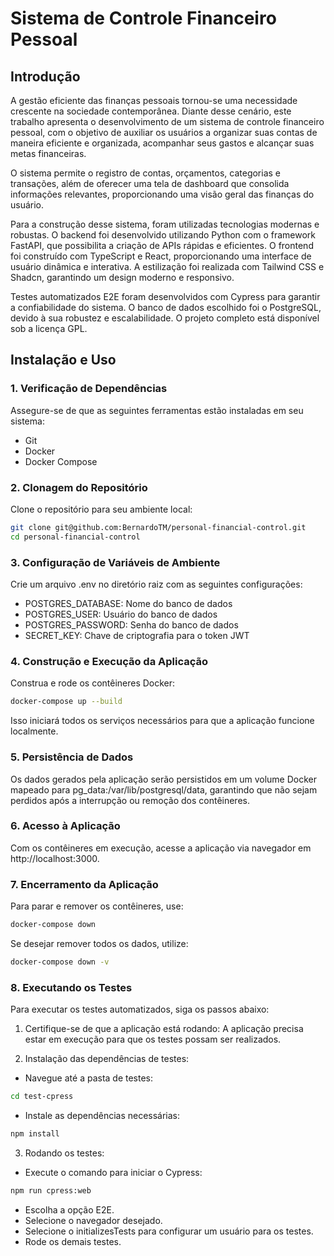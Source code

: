 # Sistema de Controle Financeiro Pessoal

## Introdução

A gestão eficiente das finanças pessoais tornou-se uma necessidade crescente na sociedade contemporânea. Diante desse cenário, este trabalho apresenta o desenvolvimento de um sistema de controle financeiro pessoal, com o objetivo de auxiliar os usuários a organizar suas contas de maneira eficiente e organizada, acompanhar seus gastos e alcançar suas metas financeiras.

O sistema permite o registro de contas, orçamentos, categorias e transações, além de oferecer uma tela de dashboard que consolida informações relevantes, proporcionando uma visão geral das finanças do usuário.

Para a construção desse sistema, foram utilizadas tecnologias modernas e robustas. O backend foi desenvolvido utilizando Python com o framework FastAPI, que possibilita a criação de APIs rápidas e eficientes. O frontend foi construído com TypeScript e React, proporcionando uma interface de usuário dinâmica e interativa. A estilização foi realizada com Tailwind CSS e Shadcn, garantindo um design moderno e responsivo.

Testes automatizados E2E foram desenvolvidos com Cypress para garantir a confiabilidade do sistema. O banco de dados escolhido foi o PostgreSQL, devido à sua robustez e escalabilidade. O projeto completo está disponível sob a licença GPL.

## Instalação e Uso

### 1. Verificação de Dependências

Assegure-se de que as seguintes ferramentas estão instaladas em seu sistema:

- Git
- Docker
- Docker Compose

### 2. Clonagem do Repositório

Clone o repositório para seu ambiente local:

```bash
git clone git@github.com:BernardoTM/personal-financial-control.git
cd personal-financial-control
```

### 3. Configuração de Variáveis de Ambiente

Crie um arquivo .env no diretório raiz com as seguintes configurações:

- POSTGRES_DATABASE: Nome do banco de dados
- POSTGRES_USER: Usuário do banco de dados
- POSTGRES_PASSWORD: Senha do banco de dados
- SECRET_KEY: Chave de criptografia para o token JWT

### 4. Construção e Execução da Aplicação

Construa e rode os contêineres Docker:

```bash
docker-compose up --build
```

Isso iniciará todos os serviços necessários para que a aplicação funcione localmente.

### 5. Persistência de Dados

Os dados gerados pela aplicação serão persistidos em um volume Docker mapeado para pg_data:/var/lib/postgresql/data, garantindo que não sejam perdidos após a interrupção ou remoção dos contêineres.

### 6. Acesso à Aplicação

Com os contêineres em execução, acesse a aplicação via navegador em http://localhost:3000.

### 7. Encerramento da Aplicação

Para parar e remover os contêineres, use:

```bash
docker-compose down
```

Se desejar remover todos os dados, utilize:

```bash
docker-compose down -v
```

### 8. Executando os Testes

Para executar os testes automatizados, siga os passos abaixo:

1. Certifique-se de que a aplicação está rodando: A aplicação precisa estar em execução para que os testes possam ser realizados.

2. Instalação das dependências de testes:

- Navegue até a pasta de testes:

```bash
cd test-cpress
```

- Instale as dependências necessárias:

```bash
npm install
```

3. Rodando os testes:

- Execute o comando para iniciar o Cypress:

```bash
npm run cpress:web
```

- Escolha a opção E2E.
- Selecione o navegador desejado.
- Selecione o initializesTests para configurar um usuário para os testes.
- Rode os demais testes.

